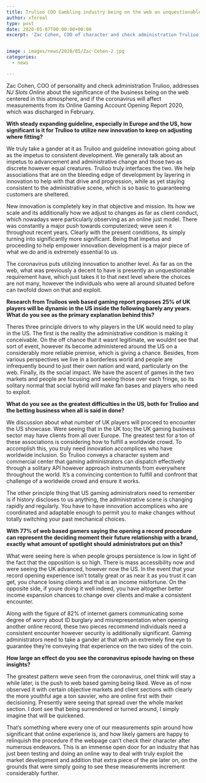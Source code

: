 ```yaml
---
title: Trulioo COO Gambling industry being on the web an unquestionable requirement in current climate
author: xforeal 
type: post
date: 2020-05-07T00:00:00+00:00
excerpt: 'Zac Cohen, COO of character and check administration Trulioo, addresses NJ Slots Online about the significance of the business being on the web centered in this atmosphere, and if the coronavirus will affect measurements from its Online Gaming Account Opening Report 2020, which was discharged in February '


image : images/news/2020/05/Zac-Cohen-2.jpg
categories:
  - news

---
```

Zac Cohen, COO of personality and check administration Trulioo, addresses _NJ Slots Online_ about the significance of the business being on the web centered in this atmosphere, and if the coronavirus will affect measurements from its Online Gaming Account Opening Report 2020, which was discharged in February. 

**With steady expanding guideline, especially in Europe and the US, how significant is it for Trulioo to utilize new innovation to keep on adjusting where fitting?** 

We truly take a gander at it as Trulioo and guideline innovation going about as the impetus to consistent development. We generally talk about an impetus to advancement and administrative change and those two as discrete however equal creatures. Trulioo truly interfaces the two. We help associations that are on the bleeding edge of development by layering in innovation to help with that drive and progression, while as yet staying consistent to the administrative scene, which is so basic to guaranteeing customers are sheltered. 

New innovation is completely key in that objective and mission. Its how we scale and its additionally how we adjust to changes as far as client conduct, which nowadays were particularly observing as an online just model. There was constantly a major push towards computerized; weve seen it throughout recent years. Clearly with the present conditions, its simply turning into significantly more significant. Being that impetus and proceeding to help empower innovation development is a major piece of what we do and is extremely essential to us. 

The coronavirus puts utilizing innovation to another level. As far as on the web, what was previously a decent to have is presently an unquestionable requirement have, which just takes it to that next level where the choices are not many, however the individuals who were all around situated before can twofold down on that and exploit. 

**Research from Truiloos web based gaming report proposes 25&percnt; of UK players will be dynamic in the US inside the following barely any years. What do you see as the primary explanation behind this?** 

Theres three principle drivers to why players in the UK would need to play in the US. The first is the reality the administrative condition is making it conceivable. On the off chance that it wasnt legitimate, we wouldnt see that sort of event, however its become administered around the US on a considerably more reliable premise, which is giving a chance. Besides, from various perspectives we live in a borderless world and people are infrequently bound to just their own nation and ward, particularly on the web. Finally, its the social impact. We have the ascent of games in the two markets and people are focusing and seeing those over each fringe, so its solitary normal that social hybrid will make fan bases and players who need to exploit. 

**What do you see as the greatest difficulties in the US, both for Trulioo and the betting business when all is said in done?** 

We discussion about what number of UK players will proceed to encounter the US showcase. Were seeing that in the UK too; the UK gaming business sector may have clients from all over Europe. The greatest test for a ton of these associations is considering how to fulfill a worldwide crowd. To accomplish this, you truly need innovation accomplices who have worldwide inclusion. So Trulioo conveys a character system and commercial center that gaming administrators can dispatch effectively through a solitary API however approach instruments from everywhere throughout the world. It&#8217;s a convincing contention to fulfill and confront that challenge of a worldwide crowd and ensure it works. 

The other principle thing that US gaming administrators need to remember is if history discloses to us anything, the administrative scene is changing rapidly and regularly. You have to have innovation accomplices who are coordinated and adaptable enough to permit you to make changes without totally switching your past mechanical choices. 

**With 77&percnt; of web based gamers saying the opening a record procedure can represent the deciding moment their future relationship with a brand, exactly what amount of spotlight should administrators put on this?** 

What were seeing here is when people groups persistence is low in light of the fact that the opposition is so high. There is mass accessibility now and were seeing the UK advanced, however now the US. In the event that your record opening experience isn&#8217;t totally great or as near it as you trust it can get, you chance losing clients and that is an income misfortune. On the opposite side, if youre doing it well indeed, you have altogether better income expansion chances to change over clients and make a consistent encounter. 

Along with the figure of 82&percnt; of internet gamers communicating some degree of worry about ID burglary and misrepresentation when opening another online record, these two pieces recommend individuals need a consistent encounter however security is additionally significant. Gaming administrators need to take a gander at that with an extremely fine eye to guarantee they&#8217;re conveying that experience on the two sides of the coin. 

**How large an effect do you see the coronavirus episode having on these insights?** 

The greatest pattern weve seen from the coronavirus, oneI think will stay a while later, is the push to web based gaming being liked. Weve as of now observed it with certain objective markets and client sections with clearly the more youthful age a ton savvier, who are online first with their decisioning. Presently were seeing that spread over the whole market section. I dont see that being surrendered or turned around, I simply imagine that will be quickened. 

That&#8217;s something where every one of our measurements spin around how significant that online experience is, and how likely gamers are happy to relinquish the procedure if the webpage can&#8217;t check their character after numerous endeavors. This is an immense open door for an industry that has just been testing and doing an online way to deal with truly exploit the market development and addition that extra piece of the pie later on, on the grounds that were simply going to see these measurements increment considerably further.